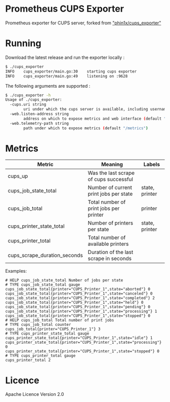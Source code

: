 # Prometheus CUPS Exporter

Prometheus exporter for CUPS server, forked from ["phin1x/cups_exporter"](https://github.com/phin1x/cups_exporter)

# Running

Download the latest release and run the exporter locally :

```bash
$ ./cups_exporter
INFO	cups_exporter/main.go:30	starting cups exporter
INFO	cups_exporter/main.go:49	listening on :9628
```

The following arguments are supported :
```bash
$ ./cups_exporter -h
Usage of ./cups_exporter:
  -cups.uri string
    	uri under which the cups server is available, including username and password it required (default "https://localhost:631")
  -web.listen-address string
    	address on which to expose metrics and web interface (default ":9628")
  -web.telemetry-path string
    	path under which to expose metrics (default "/metrics")
```


# Metrics

| Metric | Meaning | Labels |
| ------ | ------- | ------ |
| cups_up | Was the last scrape of cups successful | |
| cups_job_state_total | Number of current print jobs per state | state, printer |
| cups_job_total | Total number of print jobs per printer | printer |
| cups_printer_state_total | Number of printers per state | state, printer |
| cups_printer_total | Total number of available printers | |
| cups_scrape_duration_seconds |  Duration of the last scrape in seconds | |


Examples:
```
# HELP cups_job_state_total Number of jobs per state
# TYPE cups_job_state_total gauge
cups_job_state_total{printer="CUPS_Printer_1",state="aborted"} 0
cups_job_state_total{printer="CUPS_Printer_1",state="canceled"} 0
cups_job_state_total{printer="CUPS_Printer_1",state="completed"} 2
cups_job_state_total{printer="CUPS_Printer_1",state="held"} 0
cups_job_state_total{printer="CUPS_Printer_1",state="pending"} 0
cups_job_state_total{printer="CUPS_Printer_1",state="processing"} 1
cups_job_state_total{printer="CUPS_Printer_1",state="stopped"} 0
# HELP cups_job_total Total number of print jobs
# TYPE cups_job_total counter
cups_job_total{printer="CUPS_Printer_1"} 3
# TYPE cups_printer_state_total gauge
cups_printer_state_total{printer="CUPS_Printer_1",state="idle"} 1
cups_printer_state_total{printer="CUPS_Printer_1",state="processing"} 0
cups_printer_state_total{printer="CUPS_Printer_1",state="stopped"} 0
# TYPE cups_printer_total gauge
cups_printer_total 2
```

# Licence

Apache Licence Version 2.0
